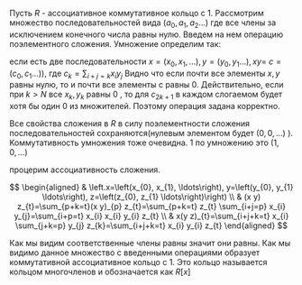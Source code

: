 Пусть $R$ - ассоциативное коммутативное кольцо с 1.
Рассмотрим множество последовательностей вида $\left(a_{0}, a_{1}, a_{2} \ldots\right)$ где все члены за исключением конечного числа равны нулю. Введем на нем операцию поэлементного сложения. Умножение определим так:

если есть две последовательности $x=\left(x_{0}, x_{1}, \ldots\right), y=\left(y_{0}, y_{1} \ldots\right), x y=$ $\left.c=\left(c_{0}, c_{1} \ldots\right)\right)$, где
$c_{k}=\sum_{i+j=k} x_{i} y_{j}$
Видно что если почти все элементы $x, y$ равны нулю, то и почти все элементы с равны 0. Действительно, если при $k>N$ все $x_{k}, y_{k}$ равны 0 , то для $c_{2 k+1}$ в каждом слогаемом будет хотя бы один 0 из множителей. Поэтому операция задана корректно.

Все свойства сложения в $R$ в силу поэлементности сложения последовательностей сохраняются(нулевым элементом будет $(0,0, \ldots)$ ). Koммутативность умножения тоже очевидна. 1 по умножению это $(1,0, \ldots)$

процерим ассоциативность сложения.

$$
\begin{aligned}
& \left.x=\left(x_{0}, x_{1}, \ldots\right), y=\left(y_{0}, y_{1} \ldots\right), z=\left(z_{0}, z_{1} \ldots\right)\right) \\
& (x y) z_{t}=\sum_{p+k=t}(x y)_{p} z_{t}=\sum_{p+k=t} z_{t} \sum_{i+j=p} x_{i} y_{j}=\sum_{i+p=t} x_{i} x_{i} y_{i} z_{t} \\
& x(y z)_{t}=\sum_{i+j+k=t} x_{i} \sum_{j+k=p} y_{j} z_{k}=\sum_{i+j+k=t} x_{i} y_{i} z_{t}
\end{aligned}
$$

Как мы видим соответственные члены равны значит они равны.
Как мы видимо данное множество с введенными операциями образует коммутативной ассоциативное кольцо с 1. Это кольцо называется кольцом многочленов и обозначается как $R[x]$
